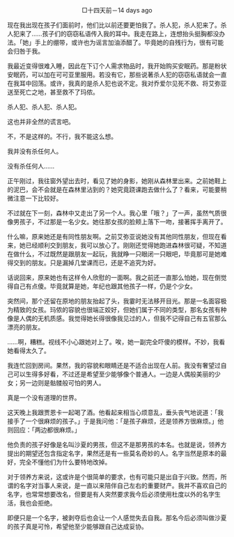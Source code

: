 <p align="center">□十四天前－14 days ago</p>

现在我出现在孩子们面前时，他们比以前还要更怕我了。杀人犯，杀人犯来了。杀人犯来了……孩子们的窃窃私语传入我的耳中。我走在路上，连想抬头挺胸都没办法。「她」手上的绷带，或许也为谣言加油添醋了。毕竟她的自残行为，很有可能会归咎于我。

我最近变得很难入睡，因此在下订个人需求物品时，我开始购买安眠药。那是粉状安眠药，可以加在可可亚里服用。若没有它，那些说著杀人犯的窃窃私语就会一直在我耳中回荡。或许，我真的是杀人犯也说不定。我对乔爱尔见死不救、将艾弥亚送至死亡之地，甚至救不了玛侬。

杀人犯、杀人犯、杀人犯。

这也并非全然的谎言吧。

不，不是这样的。不行，我不能这么想。

我并没有杀任何人。

没有杀任何人……

正午刚过，我往窗外望出去时，看见了她的身影，她刚从森林里出来。之前她鞋上的泥巴，会不会就是在森林里沾到的？她究竟跷课跑去做什么了？看来，可能要稍微注意一下比较好。

不过就在下一刻，森林中又走出了另一个人。我心里「哦？」了一声，虽然气质很像男孩子，不过那是一名少女。她往那女孩的脸颊上落下一吻，接著挥手离开了。

什么嘛，原来她还是有同性朋友啊。之前艾弥亚说她没有其他同性朋友，但现在看来，她已经顺利交到朋友，我可以放心了。刚刚还觉得她跑进森林很可疑，不知道在做什么，不过既然是跟朋友一起玩，我就睁一只眼闭一只眼吧，毕竟那可是她难得交到的朋友。只是漏掉几堂课而已，还是不追究为好。

话说回来，原来她也有这样令人欣慰的一面啊。我之前还一直那么怕她，现在倒觉得自己有点傻。毕竟就算是她，年纪也跟其他孩子一样，仍是个少女。

突然间，那个还留在原地的朋友抬起了头，我霎时无法移开目光。那是一名面容极为精致的女孩。玛侬的容貌也很端正姣好，但她们属于不同的类型，那名女孩有种像是人偶的无机质感。我觉得她长得很像我见过的人，但我不记得自己有五官那么漂亮的朋友。

……啊，糟糕。视线不小心跟她对上了。唉，她一副完全吓傻的模样。不妙，我看她看得太久了。

我连忙回到房间。果然，我的容貌和眼睛还是不适合出现在人前。我没有奢望过自己可以生得多好看，不过还是希望至少能够像个普通人。一边是人偶般美丽的少女；另一边则是骷髅般可怕的男人。

真是一个没有道理的世界。

这天晚上我跟贾恩卡一起喝了酒。他看起来相当心烦意乱，垂头丧气地说道：「我接手了一个很麻烦的孩子。」于是我问他：「是孩子麻烦，还是领养方很麻烦。」他则回应：「两边都很麻烦。」

他负责的孩子好像是名叫沙夏的男孩，但这不是那男孩的本名。也就是说，领养方提出的期望还包含指定名字，果然还是有一些莫名奇妙的人。名字当然是原本的最好，完全不懂他们为什么要特地改掉。

对于领养方来说，这或许是个很简单的要求，也有可能只是出自于兴致。然而，所谓的名字对当事人来说，是一直以来陪伴自己左右的重要财产。我并不喜欢自己的名字，也常常想要改名，但要是有人突然要求我今后必须使用杜度以外的名字生活，我也会拒绝。

即便只是一个名字，被剥夺后也会让一个人感觉失去自我。那名今后必须叫做沙夏的孩子真是可怜，希望他至少能够跟自己达成妥协。


